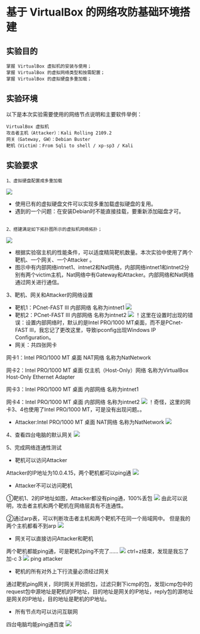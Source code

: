 # 基于 VirtualBox 的网络攻防基础环境搭建
## 实验目的

    掌握 VirtualBox 虚拟机的安装与使用；
    掌握 VirtualBox 的虚拟网络类型和按需配置；
    掌握 VirtualBox 的虚拟硬盘多重加载；

## 实验环境

以下是本次实验需要使用的网络节点说明和主要软件举例：

    VirtualBox 虚拟机
    攻击者主机（Attacker）：Kali Rolling 2109.2
    网关（Gateway, GW）：Debian Buster
    靶机（Victim）：From Sqli to shell / xp-sp3 / Kali

## 实验要求

    1、虚拟硬盘配置成多重加载
![](\image\3.JPG)
* 使用已有的虚拟硬盘文件可以实现多重加载虚拟硬盘的复用。
* 遇到的一个问题：在安装Debian时不能直接挂载，要重新添加磁盘才可。

## 
    2、搭建满足如下拓扑图所示的虚拟机网络拓扑；
![](\image\4.JPG)
* 根据实验宿主机的性能条件，可以适度精简靶机数量。本次实验中使用了两个靶机、一个网关、一个Attacker 。
* 图示中有内部网络intnet1、intnet2和Nat网络，内部网络intnet1和intnet2分别有两个victim主机，Nat网络中有Gateway和Attacker。内部网络和Nat网络通过网关进行通信。

3、靶机、网关和Attacker的网络设置

* 靶机1：PCnet-FAST III 内部网络 名称为intnet1
![](\image\5.JPG)
* 靶机2：PCnet-FAST III 内部网络 名称为intnet2
![](\image\6.JPG)
！这里在设置时出现的错误：设置内部网络时，默认的是Intel PRO/1000 MT桌面，而不是PCnet-FAST III，我忘记了更改这里，导致ipconfig出现Windows IP Configuration。
* 网关：共四张网卡

网卡1：Intel PRO/1000 MT 桌面 NAT网络 名称为NatNetwork

网卡2：Intel PRO/1000 MT 桌面 仅主机（Host-Only）网络 名称为VirtualBox Host-Only Ethernet Adapter

网卡3：Intel PRO/1000 MT 桌面 内部网络 名称为intnet1

网卡4：Intel PRO/1000 MT 桌面 内部网络 名称为intnet2
![](\image\7.JPG)
！奇怪，这里的网卡3、4也使用了Intel PRO/1000 MT，可是没有出现问题。。
* Attacker:Intel PRO/1000 MT 桌面 NAT网络 名称为NatNetwork
![](\image\8.JPG)

4、查看四台电脑的默认网关
![](\image\9.JPG)

5、完成网络连通性测试
* 靶机可以访问Attacker

Attacker的IP地址为10.0.4.15，两个靶机都可以ping通
![](\image\10.JPG)
* Attacker不可以访问靶机

①靶机1、2的IP地址如图，Attacker都没有ping通，100%丢包
![](\image\11.JPG)
由此可以说明，攻击者主机和两个靶机在网络层具有不连通性。

②通过arp表，可以判断攻击者主机和两个靶机不在同一个局域网中。
但是我的两个主机都看不到arp
![](\image\12.JPG)

* 网关可以直接访问Attacker和靶机

两个靶机都能ping通，可是靶机2ping不完了……
![](\image\13.JPG)
ctrl+z结束，发现是我忘了加-c 3
![](\image\14.JPG)
ping attacker

* 靶机的所有对外上下行流量必须经过网关

通过靶机ping网关，同时网关开始抓包，过滤只剩下icmp的包，发现icmp包中的request包中源地址是靶机的IP地址，目的地址是网关的IP地址，reply包的源地址是网关的IP地址，目的地址是靶机的IP地址。

*  所有节点均可以访问互联网

四台电脑均能ping通百度
![](\image\15.JPG)